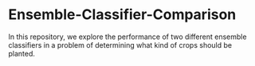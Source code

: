 # Ensemble-Classifier-Comparison
In this repository, we explore the performance of two different ensemble classifiers in a problem of determining what kind of crops should be planted.
